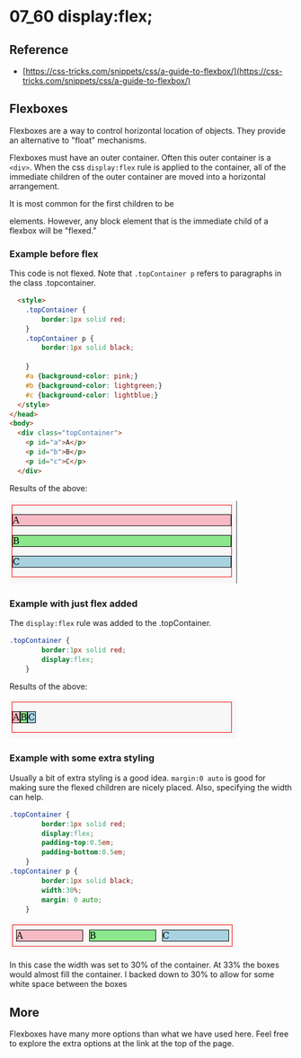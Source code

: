 # 07_60 display:flex;

## Reference

* [https://css-tricks.com/snippets/css/a-guide-to-flexbox/](https://css-tricks.com/snippets/css/a-guide-to-flexbox/)

## Flexboxes

Flexboxes are a way to control horizontal location of objects.  They provide an alternative to "float" mechanisms.

Flexboxes must have an outer container.  Often this outer container is a ```<div>```.  When the css ```display:flex``` rule is applied to the container, all of the immediate
children of the outer container are moved into a horizontal arrangement.

It is most common for the first children to be <div> elements.  However, any block element that is the immediate child of a flexbox will be "flexed."

### Example before flex

This code is not flexed.  Note that ```.topContainer p``` refers to paragraphs in the class .topcontainer.

```html
  <style>
    .topContainer {
        border:1px solid red;      
    }
    .topContainer p {
        border:1px solid black;
       
    }
    #a {background-color: pink;}
    #b {background-color: lightgreen;}
    #c {background-color: lightblue;}
  </style>
</head>
<body>
  <div class="topContainer">
    <p id="a">A</p>
    <p id="b">B</p>
    <p id="c">C</p>
  </div>
 ```
 Results of the above:

 ![Unflexed Version](images/flex1.png)

### Example with just flex added

The ```display:flex``` rule was added to the .topContainer.

```css
.topContainer {
        border:1px solid red; 
        display:flex;     
    }
```
Results of the above:

![Just flexed](images/flex2.png)

### Example with some extra styling

Usually a bit of extra styling is a good idea.  ```margin:0 auto``` is good for making sure the flexed children are nicely placed.  Also, specifying the width can help.  

```css
.topContainer {
        border:1px solid red; 
        display:flex;     
        padding-top:0.5em;
        padding-bottom:0.5em;
    }
.topContainer p {
        border:1px solid black;
        width:30%;
        margin: 0 auto;    
    }
```

![Flexed with a bit of style](images/flex3.png)

In this case the width was set to 30% of the container.  At 33% the boxes would almost fill the container.  I backed down to 30% to allow for some white space between the boxes

## More

Flexboxes have many more options than what we have used here.  Feel free to explore the extra options at the link at the top of the page.



